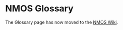 # NMOS Glossary

The Glossary page has now moved to the [NMOS Wiki](https://github.com/AMWA-TV/nmos/wiki/Glossary).